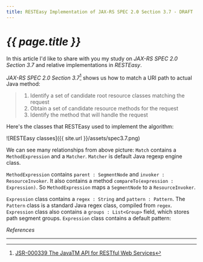 ```yaml
---
title: RESTEasy Implementation of JAX-RS SPEC 2.0 Section 3.7 - DRAFT
---
```


# _{{ page.title }}_

In this article I'd like to share with you my study on _JAX-RS SPEC 2.0 Section 3.7_ and relative implementations in _RESTEasy_.

_JAX-RS SPEC 2.0 Section 3.7_[^spec] shows us how to match a URI path to actual Java method:

[^spec]: [JSR-000339 The JavaTM API for RESTful Web Services](https://jcp.org/aboutJava/communityprocess/final/jsr339/index.html)

> 1. Identify a set of candidate root resource classes matching the request
> 2. Obtain a set of candidate resource methods for the request
> 3. Identify the method that will handle the request

Here's the classes that RESTEasy used to implement the algorithm:

![RESTEasy classes]({{ site.url }}/assets/spec3.7.png)

We can see many relationships from above picture: `Match` contains a `MethodExpression` and a `Matcher`. `Matcher` is default Java regexp engine class.

`MethodExpression` contains `parent : SegmentNode` and `invoker : ResourceInvoker`. It also contains a method `compareTo(expression : Expression)`. So `MethodExpression` maps a `SegmentNode` to a `ResourceInvoker`.

`Expression` class contains a `regex : String` and `pattern : Pattern`. The `Pattern` class is a standard Java regex class, compiled from `regex`. `Expression` class also contains a `groups : List<Group>` field, which stores path segment groups. `Expression` class contains a default pattern:

_References_

---
